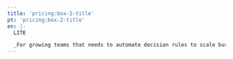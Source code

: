 ```yaml
---
title: 'pricing:box-2-title'
pt: 'pricing:box-2-title'
en: |-
  LITE

  _For growing teams that needs to automate decision rules to scale business_
---
```


